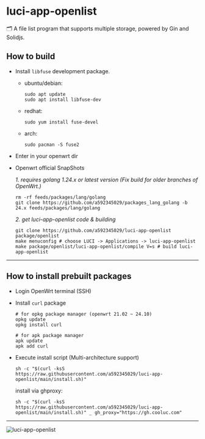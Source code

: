 # luci-app-openlist

🗂️ A file list program that supports multiple storage, powered by Gin and Solidjs.

## How to build

- Install `libfuse` development package.

  - ubuntu/debian:
    ```shell
    sudo apt update
    sudo apt install libfuse-dev
    ```

  - redhat:
    ```shell
    sudo yum install fuse-devel
    ```

  - arch:
    ```shell
    sudo pacman -S fuse2
    ```

- Enter in your openwrt dir

- Openwrt official SnapShots

  *1. requires golang 1.24.x or latest version (Fix build for older branches of OpenWrt.)*
  ```shell
  rm -rf feeds/packages/lang/golang
  git clone https://github.com/a592345029/packages_lang_golang -b 24.x feeds/packages/lang/golang
  ```

  *2. get luci-app-openlist code & building*
  ```shell
  git clone https://github.com/a592345029/luci-app-openlist package/openlist
  make menuconfig # choose LUCI -> Applications -> luci-app-openlist
  make package/openlist/luci-app-openlist/compile V=s # build luci-app-openlist
  ```

--------------

## How to install prebuilt packages

- Login OpenWrt terminal (SSH)

- Install `curl` package
  ```shell
  # for opkg package manager (openwrt 21.02 ~ 24.10)
  opkg update
  opkg install curl
  
  # for apk package manager
  apk update
  apk add curl
  ```

- Execute install script (Multi-architecture support)
  ```shell
  sh -c "$(curl -ksS https://raw.githubusercontent.com/a592345029/luci-app-openlist/main/install.sh)"
  ```

  install via ghproxy:
  ```shell
  sh -c "$(curl -ksS https://raw.githubusercontent.com/a592345029/luci-app-openlist/main/install.sh)" _ gh_proxy="https://gh.cooluc.com"
  ```

--------------

![luci-app-openlist](https://github.com/user-attachments/assets/50d8ee3a-e589-4285-922a-40c82f96b9f5)
